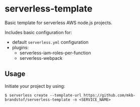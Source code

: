 # serverless-template

Basic template for serverless AWS node.js projects.

Includes basic configuration for:
- default `serverless.yml` configuration
- plugins:
  - serverless-iam-roles-per-function
  - serverless-webpack

## Usage

Initiate your project by using:

    $ serverless create --template-url https://github.com/mkb-brandstof/serverless-template -n <SERVICE_NAME>
